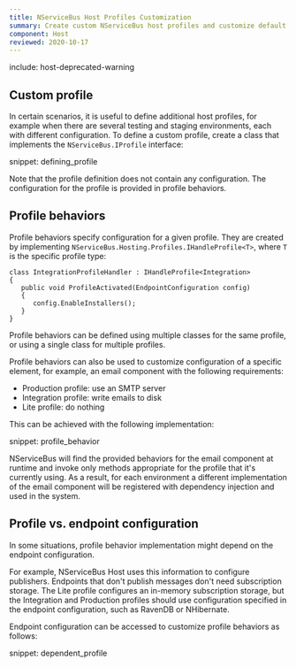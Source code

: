 ```yaml
---
title: NServiceBus Host Profiles Customization
summary: Create custom NServiceBus host profiles and customize default NServiceBus host profiles.
component: Host
reviewed: 2020-10-17
---
```


include: host-deprecated-warning

## Custom profile

In certain scenarios, it is useful to define additional host profiles, for example when there are several testing and staging environments, each with different configuration. To define a custom profile, create a class that implements the `NServiceBus.IProfile` interface:

snippet: defining_profile

Note that the profile definition does not contain any configuration. The configuration for the profile is provided in profile behaviors.

## Profile behaviors

Profile behaviors specify configuration for a given profile. They are created by implementing `NServiceBus.Hosting.Profiles.IHandleProfile<T>`, where `T` is the specific profile type:

```
class IntegrationProfileHandler : IHandleProfile<Integration>
{
   public void ProfileActivated(EndpointConfiguration config)
   {
      config.EnableInstallers();
   }
}
```

Profile behaviors can be defined using multiple classes for the same profile, or using a single class for multiple profiles.

Profile behaviors can also be used to customize configuration of a specific element, for example, an email component with the following requirements:

* Production profile: use an SMTP server
* Integration profile: write emails to disk
* Lite profile: do nothing

This can be achieved with the following implementation:

snippet: profile_behavior

NServiceBus will find the provided behaviors for the email component at runtime and invoke only methods appropriate for the profile that it's currently using. As a result, for each environment a different implementation of the email component will be registered with dependency injection and used in the system.

## Profile vs. endpoint configuration

In some situations, profile behavior implementation might depend on the endpoint configuration.

For example, NServiceBus Host uses this information to configure publishers. Endpoints that don't publish messages don't need subscription storage. The Lite profile configures an in-memory subscription storage, but the Integration and Production profiles should use configuration specified in the endpoint configuration, such as RavenDB or NHibernate.

Endpoint configuration can be accessed to customize profile behaviors as follows:

snippet: dependent_profile
